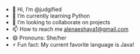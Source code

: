 - 👋 Hi, I’m @judgified
- 🌱 I’m currently learning Python
- 💞️ I’m looking to collaborate on projects
- 📫 How to reach me alenaeshaya1@gmail.com
- 😄 Pronouns: She/her
- ⚡ Fun fact: My current favorite language is Java!

<!---
judgified/judgified is a ✨ special ✨ repository because its `README.md` (this file) appears on your GitHub profile.
You can click the Preview link to take a look at your changes.
--->
